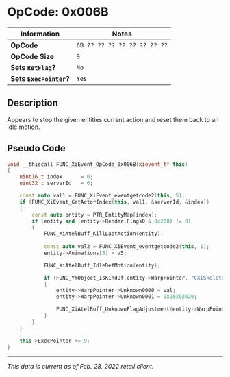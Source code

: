 # OpCode: 0x006B

| Information               | Notes |
|---                        |---    |
| **OpCode**                | `6B ?? ?? ?? ?? ?? ?? ?? ??` |
| **OpCode Size**           | `9`   |
| **Sets `RetFlag`?**       | `No`  |
| **Sets `ExecPointer`?**   | `Yes` |

## Description

Appears to stop the given entities current action and reset them back to an idle motion.

## Pseudo Code

```cpp
void __thiscall FUNC_XiEvent_OpCode_0x006B(xievent_t* this)
{
    uint16_t index      = 0;
    uint32_t serverId   = 0;

    const auto val1 = FUNC_XiEvent_eventgetcode2(this, 5);
    if (FUNC_XiEvent_GetActorIndex(this, val1, &serverId, &index))
    {
        const auto entity = PTR_EntityMap[index];
        if (entity and (entity->Render.Flags0 & 0x200) != 0)
        {
            FUNC_XiAtelBuff_KillLastAction(entity);
            
            const auto val2 = FUNC_XiEvent_eventgetcode2(this, 1);
            entity->Animations[5] = v5;

            FUNC_XiAtelBuff_IdleDefMotion(entity);

            if (FUNC_YmObject_IsKindOf(entity->WarpPointer, "CXiSkeletonActor"))
            {
                entity->WarpPointer->Unknown0000 = val;
                entity->WarpPointer->Unknown0001 = 0x20202020;

                FUNC_XiAtelBuff_UnknownFlagAdjustment(entity->WarpPointer, 0);
            }
        }
    }

    this->ExecPointer += 9;
}
```

---

_This data is current as of Feb. 28, 2022 retail client._